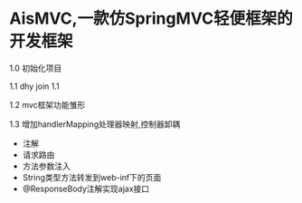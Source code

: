# AisMVC,一款仿SpringMVC轻便框架的开发框架
1.0 初始化项目

1.1 dhy join 1.1

1.2 mvc框架功能雏形

1.3 增加handlerMapping处理器映射,控制器卸耦

* 注解
* 请求路由 
* 方法参数注入 
* String类型方法转发到web-inf下的页面
* @ResponseBody注解实现ajax接口 
